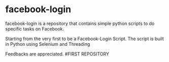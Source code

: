# facebook-login

facebook-login is a repository that contains simple python scripts 
to do specific tasks on Facebook.

Starting from the very first to be a Facebook-Login Script.
The script is built in Python using Selenium and Threading

Feedbacks are appreciated.
#FIRST REPOSITORY
